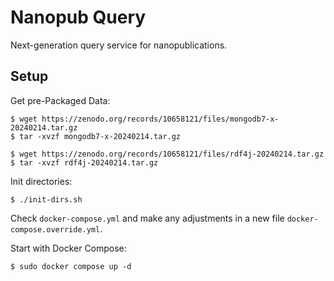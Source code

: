 # Nanopub Query

Next-generation query service for nanopublications.

## Setup

Get pre-Packaged Data:

    $ wget https://zenodo.org/records/10658121/files/mongodb7-x-20240214.tar.gz
    $ tar -xvzf mongodb7-x-20240214.tar.gz

    $ wget https://zenodo.org/records/10658121/files/rdf4j-20240214.tar.gz
    $ tar -xvzf rdf4j-20240214.tar.gz

Init directories:

    $ ./init-dirs.sh

Check `docker-compose.yml` and make any adjustments in a new file `docker-compose.override.yml`.

Start with Docker Compose:

    $ sudo docker compose up -d
